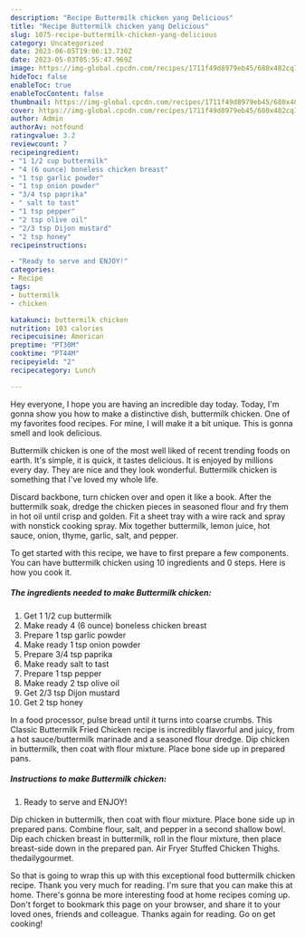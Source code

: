 ```yaml
---
description: "Recipe Buttermilk chicken yang Delicious"
title: "Recipe Buttermilk chicken yang Delicious"
slug: 1075-recipe-buttermilk-chicken-yang-delicious
category: Uncategorized
date: 2023-06-05T19:06:13.730Z
date: 2023-05-03T05:55:47.969Z
image: https://img-global.cpcdn.com/recipes/1711f49d8979eb45/680x482cq70/buttermilk-chicken-recipe-main-photo.jpg
hideToc: false
enableToc: true
enableTocContent: false
thumbnail: https://img-global.cpcdn.com/recipes/1711f49d8979eb45/680x482cq70/buttermilk-chicken-recipe-main-photo.jpg
cover: https://img-global.cpcdn.com/recipes/1711f49d8979eb45/680x482cq70/buttermilk-chicken-recipe-main-photo.jpg
author: Admin
authorAv: notfound
ratingvalue: 3.2
reviewcount: 7
recipeingredient:
- "1 1/2 cup buttermilk"
- "4 (6 ounce) boneless chicken breast"
- "1 tsp garlic powder"
- "1 tsp onion powder"
- "3/4 tsp paprika"
- " salt to tast"
- "1 tsp pepper"
- "2 tsp olive oil"
- "2/3 tsp Dijon mustard"
- "2 tsp honey"
recipeinstructions:

- "Ready to serve and ENJOY!"
categories:
- Recipe
tags:
- buttermilk
- chicken

katakunci: buttermilk chicken 
nutrition: 103 calories
recipecuisine: American
preptime: "PT30M"
cooktime: "PT44M"
recipeyield: "2"
recipecategory: Lunch

---
```



Hey everyone, I hope you are having an incredible day today. Today, I'm gonna show you how to make a distinctive dish, buttermilk chicken. One of my favorites food recipes. For mine, I will make it a bit unique. This is gonna smell and look delicious.

Buttermilk chicken is one of the most well liked of recent trending foods on earth. It's simple, it is quick, it tastes delicious. It is enjoyed by millions every day. They are nice and they look wonderful. Buttermilk chicken is something that I've loved my whole life.

Discard backbone, turn chicken over and open it like a book. After the buttermilk soak, dredge the chicken pieces in seasoned flour and fry them in hot oil until crisp and golden. Fit a sheet tray with a wire rack and spray with nonstick cooking spray. Mix together buttermilk, lemon juice, hot sauce, onion, thyme, garlic, salt, and pepper.


To get started with this recipe, we have to first prepare a few components. You can have buttermilk chicken using 10 ingredients and 0 steps. Here is how you cook it.

<!--inarticleads1-->

##### The ingredients needed to make Buttermilk chicken:

1. Get 1 1/2 cup buttermilk
1. Make ready 4 (6 ounce) boneless chicken breast
1. Prepare 1 tsp garlic powder
1. Make ready 1 tsp onion powder
1. Prepare 3/4 tsp paprika
1. Make ready  salt to tast
1. Prepare 1 tsp pepper
1. Make ready 2 tsp olive oil
1. Get 2/3 tsp Dijon mustard
1. Get 2 tsp honey


In a food processor, pulse bread until it turns into coarse crumbs. This Classic Buttermilk Fried Chicken recipe is incredibly flavorful and juicy, from a hot sauce/buttermilk marinade and a seasoned flour dredge. Dip chicken in buttermilk, then coat with flour mixture. Place bone side up in prepared pans. 

<!--inarticleads2-->

##### Instructions to make Buttermilk chicken:


1. Ready to serve and ENJOY!

Dip chicken in buttermilk, then coat with flour mixture. Place bone side up in prepared pans. Combine flour, salt, and pepper in a second shallow bowl. Dip each chicken breast in buttermilk, roll in the flour mixture, then place breast-side down in the prepared pan. Air Fryer Stuffed Chicken Thighs. thedailygourmet. 

So that is going to wrap this up with this exceptional food buttermilk chicken recipe. Thank you very much for reading. I'm sure that you can make this at home. There's gonna be more interesting food at home recipes coming up. Don't forget to bookmark this page on your browser, and share it to your loved ones, friends and colleague. Thanks again for reading. Go on get cooking!
